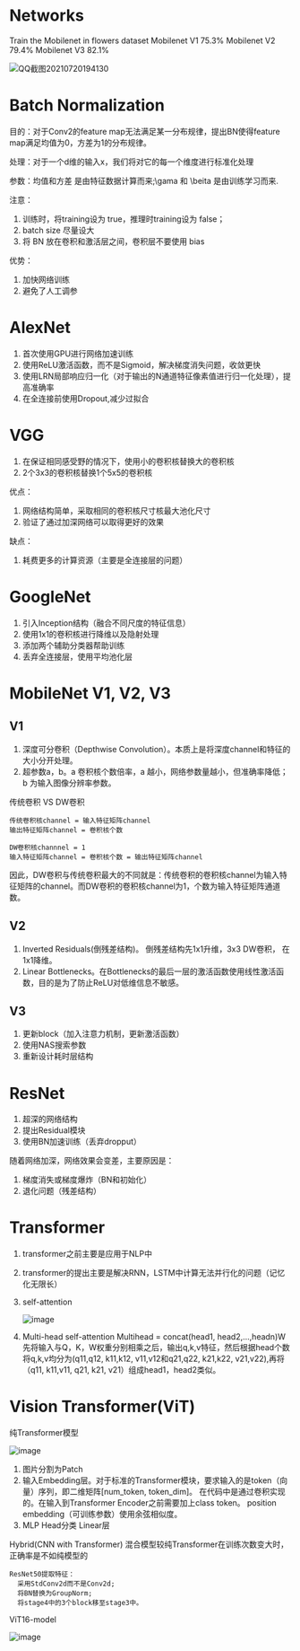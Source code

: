 # Networks
Train the Mobilenet in flowers dataset
Mobilenet V1 75.3%
Mobilenet V2 79.4%
Mobilenet V3 82.1%


![QQ截图20210720194130](https://user-images.githubusercontent.com/52600391/126318067-66b47327-8f4e-4f17-8b7d-2afe54ee4708.png)

# Batch Normalization
  目的：对于Conv2的feature map无法满足某一分布规律，提出BN使得feature map满足均值为0，方差为1的分布规律。
  
  处理：对于一个d维的输入x，我们将对它的每一个维度进行标准化处理
  
  参数：均值和方差 是由特征数据计算而来;\gama 和 \beita 是由训练学习而来.
  
  注意：
  
  1. 训练时，将training设为 true，推理时training设为 false；
  2. batch size 尽量设大
  3. 将 BN 放在卷积和激活层之间，卷积层不要使用 bias

  优势：
  1. 加快网络训练
  2. 避免了人工调参

# AlexNet
  
  1. 首次使用GPU进行网络加速训练
  2. 使用ReLU激活函数，而不是Sigmoid，解决梯度消失问题，收敛更快
  3. 使用LRN局部响应归一化（对于输出的N通道特征像素值进行归一化处理），提高准确率
  4. 在全连接前使用Dropout,减少过拟合

# VGG
  
  1. 在保证相同感受野的情况下，使用小的卷积核替换大的卷积核
  2. 2个3x3的卷积核替换1个5x5的卷积核

  优点：
  1. 网络结构简单，采取相同的卷积核尺寸核最大池化尺寸
  2. 验证了通过加深网络可以取得更好的效果

  缺点：
  1. 耗费更多的计算资源（主要是全连接层的问题）

# GoogleNet

  1. 引入Inception结构（融合不同尺度的特征信息）
  2. 使用1x1的卷积核进行降维以及隐射处理
  3. 添加两个辅助分类器帮助训练
  4. 丢弃全连接层，使用平均池化层

# MobileNet V1, V2, V3
  
  ## V1
  1. 深度可分卷积（Depthwise Convolution）。本质上是将深度channel和特征的大小分开处理。
  2. 超参数a，b。a 卷积核个数倍率，a 越小，网络参数量越小，但准确率降低；b 为输入图像分辨率参数。

传统卷积 VS DW卷积

    传统卷积核channel = 输入特征矩阵channel
    输出特征矩阵channel = 卷积核个数
    
    DW卷积核channnel = 1
    输入特征矩阵channel = 卷积核个数 = 输出特征矩阵channel
因此，DW卷积与传统卷积最大的不同就是：传统卷积的卷积核channel为输入特征矩阵的channel。而DW卷积的卷积核channel为1，个数为输入特征矩阵通道数。

  ## V2
  1. Inverted Residuals(倒残差结构)。 倒残差结构先1x1升维，3x3 DW卷积， 在1x1降维。
  2. Linear Bottlenecks。在Bottlenecks的最后一层的激活函数使用线性激活函数，目的是为了防止ReLU对低维信息不敏感。

  ## V3
  1. 更新block（加入注意力机制，更新激活函数）
  2. 使用NAS搜索参数
  3. 重新设计耗时层结构
  
# ResNet

  1. 超深的网络结构
  2. 提出Residual模块
  3. 使用BN加速训练（丢弃dropput）

  随着网络加深，网络效果会变差，主要原因是：
  1. 梯度消失或梯度爆炸（BN和初始化）
  2. 退化问题（残差结构）


# Transformer
  
  1. transformer之前主要是应用于NLP中
  2. transformer的提出主要是解决RNN，LSTM中计算无法并行化的问题（记忆化无限长）
  3. self-attention

      ![image](https://user-images.githubusercontent.com/52600391/130730453-d50ce5e8-df8d-4906-b0fd-1a1d55480ff4.png)
      
  4. Multi-head self-attention
     Multihead = concat(head1, head2,...,headn)W
     先将输入与Q，K，W权重分别相乘之后，输出q,k,v特征，然后根据head个数将q,k,v均分为(q11,q12, k11,k12, v11,v12和q21,q22, k21,k22, v21,v22),再将（q11, k11,v11, q21, k21, v21）组成head1，head2类似。
     
# Vision Transformer(ViT)
  纯Transformer模型
  
  ![image](https://user-images.githubusercontent.com/52600391/130731719-3d8f64f3-0491-419c-9e76-f6d00ba65dfd.png)
  
  1. 图片分割为Patch
  2. 输入Embedding层。对于标准的Transformer模块，要求输入的是token（向量）序列，即二维矩阵[num_token, token_dim]。 在代码中是通过卷积实现的。在输入到Transformer Encoder之前需要加上class token。
    position embedding（可训练参数）使用余弦相似度。
  4. MLP Head分类
    Linear层
    
    
  Hybrid(CNN with Transformer) 混合模型较纯Transformer在训练次数变大时，正确率是不如纯模型的
  
    ResNet50提取特征：
      采用StdConv2d而不是Conv2d;
      将BN替换为GroupNorm;
      将stage4中的3个block移至stage3中。
  
  ViT16-model
  
 ![image](https://user-images.githubusercontent.com/52600391/130733424-dc0d6325-3bc1-41c6-99cf-feff7be6f3ba.png)



